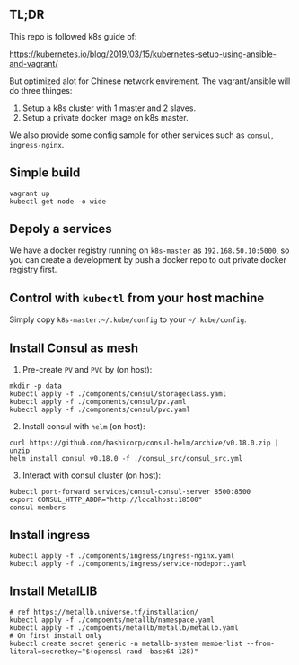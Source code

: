 ## TL;DR

This repo is followed k8s guide of:

https://kubernetes.io/blog/2019/03/15/kubernetes-setup-using-ansible-and-vagrant/

But optimized alot for Chinese network envirement. The vagrant/ansible will do three thinges:

1. Setup a k8s cluster with 1 master and 2 slaves.
2. Setup a private docker image on k8s master.

We also provide some config sample for other services such as `consul`, `ingress-nginx`.

## Simple build

```
vagrant up
kubectl get node -o wide
```

## Depoly a services

We have a docker registry running on `k8s-master` as `192.168.50.10:5000`, so you can create a development by push a docker repo to out private docker registry first.

## Control with `kubectl` from your host machine

Simply copy `k8s-master:~/.kube/config` to your `~/.kube/config`.


## Install Consul as mesh

1. Pre-create `PV` and `PVC` by (on host):
```
mkdir -p data
kubectl apply -f ./components/consul/storageclass.yaml
kubectl apply -f ./components/consul/pv.yaml
kubectl apply -f ./components/consul/pvc.yaml
```

2. Install consul with `helm` (on host):

```
curl https://github.com/hashicorp/consul-helm/archive/v0.18.0.zip | unzip
helm install consul v0.18.0 -f ./consul_src/consul_src.yml
```

3. Interact with consul cluster (on host):

```
kubectl port-forward services/consul-consul-server 8500:8500
export CONSUL_HTTP_ADDR="http://localhost:18500"
consul members

```

## Install ingress

```
kubectl apply -f ./components/ingress/ingress-nginx.yaml
kubectl apply -f ./components/ingress/service-nodeport.yaml

```

## Install MetalLIB

```
# ref https://metallb.universe.tf/installation/
kubectl apply -f ./compoents/metallb/namespace.yaml
kubectl apply -f ./compoents/metallb/metallb/metallb.yaml
# On first install only
kubectl create secret generic -n metallb-system memberlist --from-literal=secretkey="$(openssl rand -base64 128)"
```
